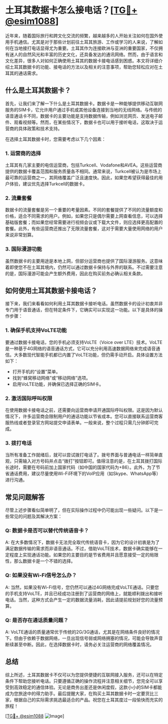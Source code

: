 # 土耳其数据卡怎么接电话？[[TG💪+ @esim1088](https://t.me/s/esim1088)]

近年来，随着国际旅行和跨文化交流的频繁，越来越多的人开始关注如何在国外使用手机通信。尤其是对于那些计划前往土耳其旅游、工作或学习的人来说，了解如何在当地接打电话显得尤为重要。土耳其作为连接欧洲与亚洲的重要国家，不仅拥有迷人的自然风光和丰富的历史文化，还具备发达的通讯网络。然而，由于语言和文化差异，很多人对如何正确使用土耳其的数据卡接电话感到困惑。本文将详细介绍土耳其数据卡的功能、接电话的方法以及相关的注意事项，帮助您轻松应对在土耳其的通话需求。

## 什么是土耳其数据卡？

首先，让我们来了解一下什么是土耳其数据卡。数据卡是一种能够提供移动互联网服务的SIM卡，它允许用户通过手机或其他设备连接到当地的无线网络。与传统的语音通话卡不同，数据卡的主要功能是支持数据传输，例如浏览网页、发送电子邮件、观看视频等。然而，在某些情况下，数据卡也可以用于接听电话，这取决于运营商的具体政策和技术支持。

在选择土耳其数据卡时，您需要考虑以下几个因素：

### 1. **运营商的选择**
土耳其有几家主要的电信运营商，包括Turkcell、Vodafone和AVEA。这些运营商提供的数据卡覆盖范围和服务质量各不相同。通常来说，Turkcell被认为是市场上最可靠的运营商之一，其网络覆盖广泛且速度快。因此，如果您希望获得最佳的用户体验，建议优先选择Turkcell的数据卡。

### 2. **流量套餐**
数据卡的流量套餐是另一个重要的考量因素。不同的套餐提供了不同的流量额度和价格，适合不同需求的用户。例如，如果您只是偶尔需要上网查看信息，可以选择基础版套餐；而如果您经常需要进行视频会议或下载大文件，则应选择更高配置的套餐。此外，有些运营商还推出了无限流量套餐，这对于需要大量使用网络的用户来说非常划算。

### 3. **国际漫游功能**
虽然数据卡的主要用途是本地上网，但部分运营商也提供了国际漫游服务。这意味着即使您不在土耳其境内，仍然可以通过数据卡保持与外界的联系。不过需要注意的是，国际漫游可能会产生额外费用，因此在购买前务必确认相关条款。

## 如何使用土耳其数据卡接电话？

接下来，我们来看看如何利用土耳其数据卡接听电话。虽然数据卡的设计初衷并非专门用于语音通话，但在特定条件下，它确实可以实现这一功能。以下是具体的操作步骤：

### 1. **确保手机支持VoLTE功能**
要通过数据卡接电话，您的手机必须支持VoLTE（Voice over LTE）技术。VoLTE是一种基于4G网络的语音通话方式，它可以充分利用高速数据网络来完成语音通信。大多数现代智能手机都已内置了VoLTE功能，但仍需手动开启。具体设置方法如下：
   - 打开手机的“设置”菜单。
   - 找到“蜂窝移动网络”或“移动网络”选项。
   - 启用VoLTE功能，并确保已选择正确的SIM卡。

### 2. **激活国际呼叫权限**
在使用数据卡接电话之前，还需要向运营商申请开通国际呼叫权限。这是因为默认情况下，许多运营商会限制用户的通话功能以节省成本。您可以直接联系运营商客服热线或者登录官方网站提交申请表单。一般来说，整个过程只需几分钟即可完成。

### 3. **拨打电话**
当所有准备工作就绪后，就可以尝试拨打电话了。拨号界面与普通电话一样简单直观，只需输入对方号码并点击“拨打”按钮即可。值得注意的是，在土耳其拨打国际长途时，需要在号码前加上国家代码（如中国的国家代码为+86）。此外，为了节省通话费用，建议尽量使用Wi-Fi环境下的VoIP应用（如Skype、WhatsApp等）进行沟通。

## 常见问题解答

尽管上述步骤看似简单明了，但在实际操作过程中仍可能出现一些疑问。以下是一些常见的问题及其解决方案：

### Q: 数据卡是否可以替代传统语音卡？
A: 在大多数情况下，数据卡无法完全取代传统语音卡，因为它的设计初衷是为了满足数据传输的需求而非语音通话。不过，借助VoLTE技术，数据卡确实能够在一定程度上实现通话功能。如果您的主要目的是节省费用并且愿意接受一定的局限性，那么数据卡是一个不错的选择。

### Q: 如果没有Wi-Fi信号怎么办？
A: 当然，如果没有Wi-Fi信号，您仍然可以通过4G网络完成VoLTE通话。只要您的手机支持VoLTE，并且已经成功注册到了运营商的网络上，就能顺利拨出和接听电话。当然，这种方式会产生一定的数据流量消耗，因此请提前规划好您的流量预算。

### Q: 是否存在通话质量问题？
A: VoLTE通话的质量通常优于传统的2G/3G通话，尤其是在网络条件良好的情况下。但由于依赖于数据网络，一旦出现信号弱或网络拥塞的情况，可能会导致声音断续甚至中断。因此，在选择数据卡时，请务必关注运营商的网络覆盖情况。

## 总结

综上所述，土耳其数据卡不仅可以为您提供便捷的互联网接入服务，还可以在特定条件下帮助您接听电话。只要遵循正确的操作流程并注意相关细节，您完全可以享受到高效稳定的通信体验。无论是商务出差还是休闲度假，这款小小的SIM卡都能成为您旅途中的得力助手。最后提醒大家，在购买土耳其数据卡时一定要货比三家，根据自己的实际需求挑选最适合的产品。祝您在土耳其度过一段愉快而充实的旅程！

[[TG💪+ @esim1088](https://t.me/s/esim1088) ![Image](https://i.postimg.cc/4NQfJmqS/Snipaste-2025-05-13-00-14-12.png)]